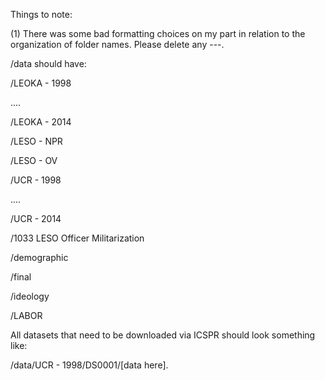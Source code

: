 Things to note:

(1) There was some bad formatting choices on my part in relation to the organization of folder names. Please delete any ---.

/data should have:

/LEOKA - 1998

....

/LEOKA - 2014

/LESO - NPR

/LESO - OV

/UCR - 1998

....

/UCR - 2014

/1033 LESO Officer Militarization

/demographic

/final

/ideology

/LABOR

All datasets that need to be downloaded via ICSPR should look something like:

/data/UCR - 1998/DS0001/[data here].
